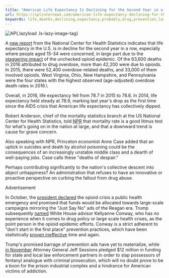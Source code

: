 ```yaml
---
title: "American Life Expectancy Is Declining for the Second Year in a Row, and Things Will Probably Get Worse"
url: https://splinternews.com/american-life-expectancy-declining-for-the-second-year-1821592385
keywords: life,deaths,declining,expectancy,probably,drug,prevention,large,opioid,american,second,worse,statistics,row,health,things,promised
---
```

![AP](https://i.kinja-img.com/gawker-media/image/upload/s--Oxlrupn0--/c_scale,f_auto,fl_progressive,q_80,w_800/wwxpofq5cn0pumkbspvb.jpg){.lazyload .ls-lazy-image-tag}

A [new report](https://www.cdc.gov/nchs/data/databriefs/db293.pdf) from the National Center for Health Statistics indicates that life expectancy in the U.S. is in decline for the second year in a row, especially where people aged 15-34 were concerned, in large part due to the [staggering impact](https://www.npr.org/sections/health-shots/2017/12/21/572080314/life-expectancy-drops-again-as-opioid-deaths-surge-in-u-s) of the unchecked opioid epidemic. Of the 63,600 deaths in 2016 attributed to drug overdose, more than 42,200 were due to opioids. In 2015, there were 52,400 overdose-related deaths, and 33,000 of them involved opioids. West Virginia, Ohio, New Hampshire, and Pennsylvania were the four states with the highest observed (age-adjusted) overdose death rates in 2016.\

Overall, in 2016, life expectancy fell from 78.7 in 2015 to 78.6. In 2014, life expectancy held steady at 78.9, marking last year's drop as the first time since the AIDS crisis that American life expectancy has collectively dipped.

Robert Anderson, chief of the mortality statistics branch at the US National Center for Health Statistics, told [NPR](https://www.npr.org/sections/health-shots/2017/12/21/572080314/life-expectancy-drops-again-as-opioid-deaths-surge-in-u-s) that mortality rate is a good litmus test for what's going on in the nation at large, and that a downward trend is cause for grave concern.

Also speaking with NPR, Princeton economist Anne Case added that an uptick in suicides and death by alcohol poisoning could be the consequences of an increasingly unstable middle class and a dearth of well-paying jobs. Case calls these "deaths of despair."

Perhaps contributing significantly to the nation's collective descent into abject unhappiness? An administration that refuses to have an innovative or proactive perspective on curbing the fallout from drug abuse.

Advertisement

In October, the [president declared](https://www.nytimes.com/2017/10/26/us/politics/trump-opioid-crisis.html?_r=0&mtrref=www.google.com&gwh=4FB0ECDE7BE41D775E8C8FB65D066758&gwt=pay) the opioid crisis a public health emergency and promised that funds would be allocated towards large-scale campaigns mirroring the "Just Say No" ads of the Reagan era. Trump subsequently [named](http://www.newsweek.com/kellyanne-conway-lead-white-house-opioid-crisis-efforts-726249) White House advisor Kellyanne Conway, who has no experience when it comes to drug policy or large scale health crises, as the point person in the opioid epidemic efforts. Conway is a strict adherent to "don't start in the first place" prevention practices, which have been statistically [proven ineffective](https://gizmodo.com/we-regret-to-inform-you-the-white-houses-solution-to-th-1820867198) time and again.

Trump's promised barrage of prevention ads have yet to materialize, while [in November](https://www.cbsnews.com/news/ag-jeff-sessions-holds-press-conference-on-combatting-opioid-epidemic-live-stream/) Attorney General Jeff Sessions pledged \$12 million in funding for state and local law enforcement partners in order to slap possessors of fentanyl analogue with criminal prosecution, which will no doubt prove to be a boon for the prison industrial complex and a hindrance for American victims of addiction.
